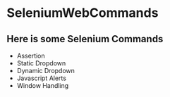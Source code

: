 # SeleniumWebCommands

## Here is some Selenium Commands 

* Assertion
* Static Dropdown
* Dynamic Dropdown
* Javascript Alerts
* Window Handling